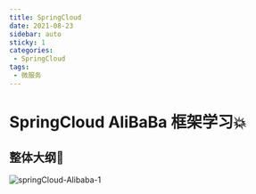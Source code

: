 ```yaml
---
title: SpringCloud
date: 2021-08-23
sidebar: auto
sticky: 1
categories:
 - SpringCloud
tags:
 - 微服务
---
```


# SpringCloud AliBaBa 框架学习💥

## 整体大纲💨

<p>
<img :src="$withBase('/SpringCloud/springCloud-Alibaba-1.png')" alt="springCloud-Alibaba-1" class="medium-zoom-image">
</p>
